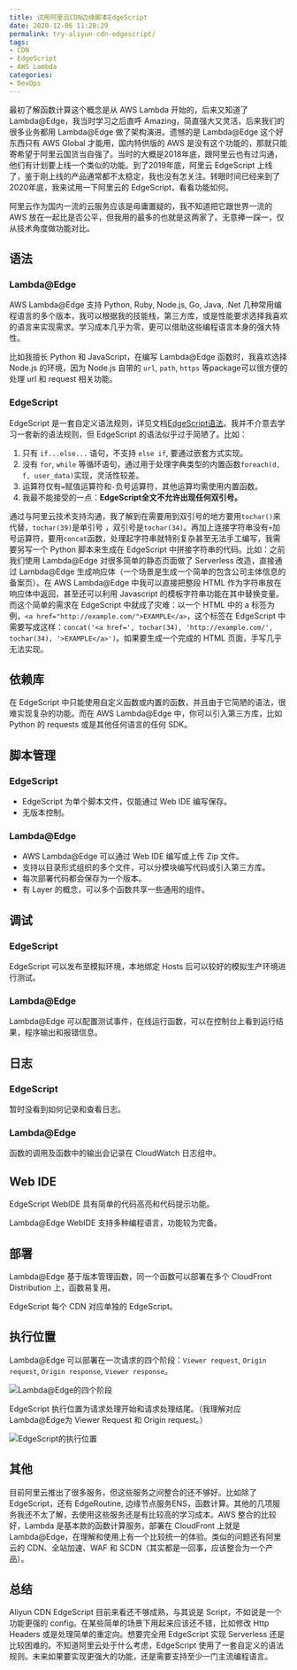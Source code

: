 ```yaml
---
title: 试用阿里云CDN边缘脚本EdgeScript
date: 2020-12-06 11:20:29
permalink: try-aliyun-cdn-edgescript/
tags:
- CDN
- EdgeScript
- AWS Lambda
categories:
- DevOps
---
```


最初了解函数计算这个概念是从 AWS Lambda 开始的，后来又知道了 Lambda@Edge，我当时学习之后直呼 Amazing，简直强大又灵活，后来我们的很多业务都用 Lambda@Edge 做了架构演进。遗憾的是 Lambda@Edge 这个好东西只有 AWS Global 才能用，国内特供版的 AWS 是没有这个功能的，那就只能寄希望于阿里云国货当自强了。当时的大概是2018年底，跟阿里云也有过沟通，他们有计划要上线一个类似的功能。到了2019年底，阿里云 EdgeScript 上线了，鉴于刚上线的产品通常都不太稳定，我也没有怎关注。转眼时间已经来到了2020年底，我来试用一下阿里云的 EdgeScript，看看功能如何。
<!--more-->

阿里云作为国内一流的云服务应该是毋庸置疑的，我不知道把它跟世界一流的 AWS 放在一起比是否公平，但我用的最多的也就是这两家了。无意捧一踩一，仅从技术角度做功能对比。

## 语法

### Lambda@Edge
AWS Lambda@Edge 支持 Python, Ruby, Node.js, Go, Java, .Net 几种常用编程语言的多个版本，我可以根据我的技能栈，第三方库，或是性能要求选择我喜欢的语言来实现需求。学习成本几乎为零，更可以借助这些编程语言本身的强大特性。  

比如我擅长 Python 和 JavaScript，在编写 Lambda@Edge 函数时，我喜欢选择 Node.js 的环境，因为 Node.js 自带的 `url`, `path`, `https` 等package可以很方便的处理 url 和 request 相关功能。

### EdgeScript
EdgeScript 是一套自定义语法规则，详见文档[EdgeScript语法](https://help.aliyun.com/document_detail/126566.html)。我并不介意去学习一套新的语法规则，但 EdgeScript 的语法似乎过于简陋了。比如：
1. 只有 `if...else...` 语句，不支持 `else if`, 要通过嵌套方式实现。
2. 没有 `for`, `while` 等循环语句，通过用于处理字典类型的内置函数`foreach(d, f, user_data)`实现，灵活性较差。
3. 运算符仅有`=`赋值运算符和`-`负号运算符，其他运算均需使用内置函数。
4. 我最不能接受的一点：**EdgeScript全文不允许出现任何双引号。**

通过与阿里云技术支持沟通，我了解到在需要用到双引号的地方要用`tochar()`来代替，`tochar(39)`是单引号 ，双引号是`tochar(34)`。再加上连接字符串没有`+`加号运算符，要用`concat`函数，处理起字符串就特别复杂甚至无法手工编写，我需要另写一个 Python 脚本来生成在 EdgeScript 中拼接字符串的代码。比如：之前我们使用 Lambda@Edge 对很多简单的静态页面做了 Serverless 改造，直接通过 Lambda@Edge 生成响应体（一个场景是生成一个简单的包含公司主体信息的备案页）。在 AWS Lambda@Edge 中我可以直接把整段 HTML 作为字符串放在响应体中返回，甚至还可以利用 Javascript 的模板字符串功能在其中替换变量。而这个简单的需求在 EdgeScript 中就成了灾难：以一个 HTML 中的 a 标签为例，`<a href="http://example.com/">EXAMPLE</a>`，这个标签在 EdgeScript 中需要写成这样：`concat('<a href=', tochar(34), 'http://example.com/', tochar(34), '>EXAMPLE</a>')`。如果要生成一个完成的 HTML 页面，手写几乎无法实现。

## 依赖库

在 EdgeScript 中只能使用自定义函数或内置的函数，并且由于它简陋的语法，很难实现复杂的功能。而在 AWS Lambda@Edge 中，你可以引入第三方库，比如 Python 的 requests 或是其他任何语言的任何 SDK。

## 脚本管理

### EdgeScript
- EdgeScript 为单个脚本文件，仅能通过 Web IDE 编写保存。
- 无版本控制。  

### Lambda@Edge
- AWS Lambda@Edge 可以通过 Web IDE 编写或上传 Zip 文件。
- 支持以目录形式组织的多个文件，可以分模块编写代码或引入第三方库。
- 每次部署代码都会保存为一个版本。
- 有 Layer 的概念，可以多个函数共享一些通用的组件。

## 调试

### EdgeScript
EdgeScript 可以发布至模拟环境，本地绑定 Hosts 后可以较好的模拟生产环境进行测试。

### Lambda@Edge
Lambda@Edge 可以配置测试事件，在线运行函数，可以在控制台上看到运行结果，程序输出和报错信息。

## 日志

### EdgeScript
暂时没看到如何记录和查看日志。

### Lambda@Edge
函数的调用及函数中的输出会记录在 CloudWatch 日志组中。

## Web IDE

EdgeScript WebIDE 具有简单的代码高亮和代码提示功能。  

Lambda@Edge WebIDE 支持多种编程语言，功能较为完备。

## 部署

Lambda@Edge 基于版本管理函数，同一个函数可以部署在多个 CloudFront Distribution 上，函数易复用。  

EdgeScript 每个 CDN 对应单独的 EdgeScript。

## 执行位置

Lambda@Edge 可以部署在一次请求的四个阶段：`Viewer request`, `Origin request`, `Origin response`, `Viewer response`。

![Lambda@Edge的四个阶段](https://docs.aws.amazon.com/zh_cn/lambda/latest/dg/images/cloudfront-events-that-trigger-lambda-functions.png)

EdgeScript 执行位置为请求处理开始和请求处理结尾。（我理解对应Lambda@Edge为 Viewer Request 和 Origin request。）

![EdgeScript的执行位置](http://static-aliyun-doc.oss-cn-hangzhou.aliyuncs.com/assets/img/7064139651/p62071.png)

## 其他

目前阿里云推出了很多服务，但这些服务之间整合的还不够好。比如除了 EdgeScript，还有 EdgeRoutine, 边缘节点服务ENS，函数计算。其他的几项服务我还不太了解，去使用这些服务还是有比较高的学习成本。AWS 整合的比较好，Lambda 是基本款的函数计算服务，部署在 CloudFront 上就是 Lambda@Edge，在理解和使用上有一个比较统一的体验。类似的问题还有阿里云的 CDN、全站加速、WAF 和 SCDN（其实都是一回事，应该整合为一个产品）。

## 总结

Aliyun CDN EdgeScript 目前来看还不够成熟，与其说是 Script，不如说是一个功能更强的 config。在某些简单的场景下用起来应该还不错，比如修改 Http Headers 或是处理简单的重定向。想要完全用 EdgeScript 实现 Serverless 还是比较困难的。不知道阿里云处于什么考虑，EdgeScript 使用了一套自定义的语法规则。未来如果要实现更强大的功能，还是需要支持至少一门主流编程语言。
